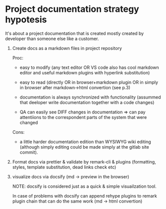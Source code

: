 # Project documentation strategy hypotesis

It's about a project documentation that is created mostly created by developer than someone else like a customer.

1. Create docs as a markdown files in project repository

   Proc:
    - easy to modify (any text editor OR VS code also has cool markdown editor and useful markdown plugins with hyperlink substitution)

    - easy to read (directly OR in browser+markdown plugin OR in simply in browser after markdown->html convertion (see p.3)

    - documentation is always synchronized with functionality (assummed that deeloper write documentation together with a code changes)

    - QA can easily see DIFF changes in documentation => can pay attentiions to the correspondent parts of the system that were changed

   Cons:
    - a little harder documentation edition than WYSIWYG wiki editing (although simply editing could be made simply at the gitlab site commit).


2. Format docs via prettier & validate by remark-cli & plugins (formatting, styles, template substitution, dead links check etc)

3. visualize docs via docsify (md -> preview in the browser)

   NOTE: docsify is considered just as a quick & simple visuailzation tool.

   In case of problems with docsify can append rehype plugins to remark plugin chain that can do the same work (md -> html convertion)
